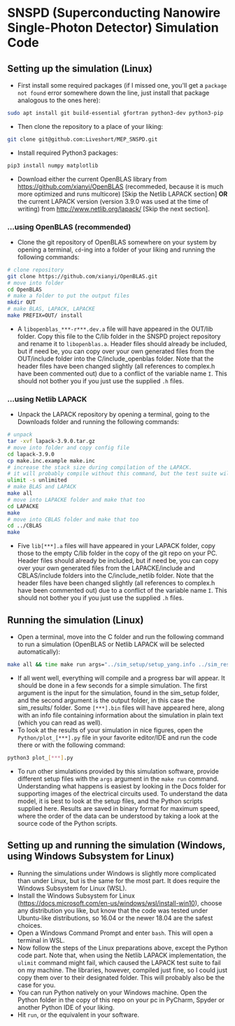 # SNSPD (Superconducting Nanowire Single-Photon Detector) Simulation Code
## Setting up the simulation (Linux)
* First install some required packages (if I missed one, you'll get a `package not found` error somewhere down the line, just install that package analogous to the ones here):
```bash
sudo apt install git build-essential gfortran python3-dev python3-pip
```
* Then clone the repository to a place of your liking:
```bash
git clone git@github.com:Liveshort/MEP_SNSPD.git
```
* Install required Python3 packages:
```bash
pip3 install numpy matplotlib
```
* Download either the current OpenBLAS library from https://github.com/xianyi/OpenBLAS (recommeded, because it is much more optimized and runs multicore) [Skip the Netlib LAPACK section] **OR** the current LAPACK version (version 3.9.0 was used at the time of writing) from http://www.netlib.org/lapack/ [Skip the next section].
### ...using OpenBLAS (recommended)
* Clone the git repository of OpenBLAS somewhere on your system by opening a terminal, `cd`-ing into a folder of your liking and running the following commands:
```bash
# clone repository
git clone https://github.com/xianyi/OpenBLAS.git
# move into folder
cd OpenBLAS
# make a folder to put the output files
mkdir OUT
# make BLAS, LAPACK, LAPACKE
make PREFIX=OUT/ install
```
* A `libopenblas_***-r***.dev.a` file will have appeared in the OUT/lib folder. Copy this file to the C/lib folder in the SNSPD project repository and rename it to `libopenblas.a`. Header files should already be included, but if need be, you can copy over your own generated files from the OUT/include folder into the C/include_openblas folder. Note that the header files have been changed slightly (all references to complex.h have been commented out) due to a conflict of the variable name `I`. This should not bother you if you just use the supplied `.h` files.
### ...using Netlib LAPACK
* Unpack the LAPACK repository by opening a terminal, going to the Downloads folder and running the following commands:
```bash
# unpack
tar -xvf lapack-3.9.0.tar.gz
# move into folder and copy config file
cd lapack-3.9.0
cp make.inc.example make.inc
# increase the stack size during compilation of the LAPACK.
# it will probably compile without this command, but the test suite will not run.
ulimit -s unlimited
# make BLAS and LAPACK
make all
# move into LAPACKE folder and make that too
cd LAPACKE
make
# move into CBLAS folder and make that too
cd ../CBLAS
make
```
* Five `lib[***].a` files will have appeared in your LAPACK folder, copy those to the empty C/lib folder in the copy of the git repo on your PC. Header files should already be included, but if need be, you can copy over your own generated files from the LAPACKE/include and CBLAS/include folders into the C/include_netlib folder. Note that the header files have been changed slightly (all references to complex.h have been commented out) due to a conflict of the variable name `I`. This should not bother you if you just use the supplied `.h` files.
## Running the simulation (Linux)
* Open a terminal, move into the C folder and run the following command to run a simulation (OpenBLAS or Netlib LAPACK will be selected automatically):
```bash
make all && time make run args="../sim_setup/setup_yang.info ../sim_results/"
```
* If all went well, everything will compile and a progress bar will appear. It should be done in a few seconds for a simple simulation. The first argument is the input for the simulation, found in the sim_setup folder, and the second argument is the output folder, in this case the sim_results/ folder. Some `[***].bin` files will have appeared here, along with an info file containing information about the simulation in plain text (which you can read as well).
* To look at the results of your simulation in nice figures, open the `Python/plot_[***].py` file in your favorite editor/IDE and run the code there or with the following command:
```bash
python3 plot_[***].py
```
* To run other simulations provided by this simulation software, provide different setup files with the `args` argument in the `make run` command. Understanding what happens is easiest by looking in the Docs folder for supporting images of the electrical circuits used. To understand the data model, it is best to look at the setup files, and the Python scripts supplied here. Results are saved in binary format for maximum speed, where the order of the data can be understood by taking a look at the source code of the Python scripts.
## Setting up and running the simulation (Windows, using Windows Subsystem for Linux)
* Running the simulations under Windows is slightly more complicated than under Linux, but is the same for the most part. It does require the Windows Subsystem for Linux (WSL).
* Install the Windows Subsystem for Linux (https://docs.microsoft.com/en-us/windows/wsl/install-win10), choose any distribution you like, but know that the code was tested under Ubuntu-like distributions, so 16.04 or the newer 18.04 are the safest choices.
* Open a Windows Command Prompt and enter `bash`. This will open a terminal in WSL.
* Now follow the steps of the Linux preparations above, except the Python code part. Note that, when using the Netlib LAPACK implementation, the `ulimit` command might fail, which caused the LAPACK test suite to fail on my machine. The libraries, however, compiled just fine, so I could just copy them over to their designated folder. This will probably also be the case for you.
* You can run Python natively on your Windows machine. Open the Python folder in the copy of this repo on your pc in PyCharm, Spyder or another Python IDE of your liking.
* Hit `run`, or the equivalent in your software.
